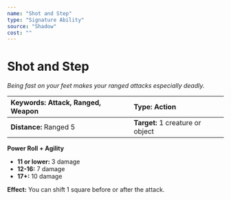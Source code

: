 ```yaml
---
name: "Shot and Step"
type: "Signature Ability"
source: "Shadow"
cost: ""
---
```


# Shot and Step

*Being fast on your feet makes your ranged attacks especially deadly.*

| **Keywords:** Attack, Ranged, Weapon | **Type:** Action |
| :-- | :-- |
| **Distance:** Ranged 5 | **Target:** 1 creature or object |

**Power Roll + Agility**

- **11 or lower:** 3 damage
- **12-16:** 7 damage
- **17+:** 10 damage

**Effect:** You can shift 1 square before or after the attack.

